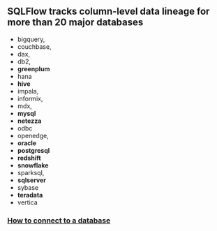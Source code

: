 ## SQLFlow tracks column-level data lineage for more than 20 major databases 
- bigquery,
- couchbase,
- dax, 
- db2,
- **greenplum**
- hana
- **hive**
- impala, 
- informix,
- mdx, 
- **mysql**
- **netezza**
- odbc 
- openedge, 
- **oracle**
- **postgresql**
- **redshift**
- **snowflake**
- sparksql, 
- **sqlserver**
- sybase
- **teradata**
- vertica

### [How to connect to a database](connect-to-databases.md)